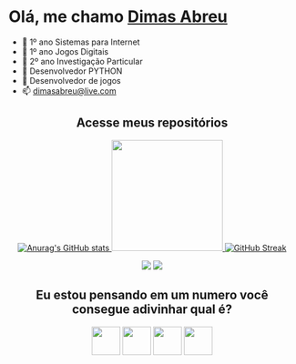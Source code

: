 # Olá, me chamo [Dimas Abreu](https://www.linkedin.com/in/dimasdeabreu/)

- 🔭  1º ano Sistemas para Internet
- 🔭  1º ano Jogos Digitais
- 🔭  2º ano Investigação Particular
- 🌱 Desenvolvedor PYTHON
- 🌱 Desenvolvedor de jogos
- 📫 dimasabreu@live.com

<div align='center'>
  <h2>
    <a
    target="_blank"
    style="text-decoration: none"
    href="https://github.com/dimasabreu?tab=stars"
    >Acesse meus repositórios</a>
  </h2>
</div>


<div align="center">
  <a href="https://github.com/dimasabreu">
  
  <div align = "center">
  
  ![Anurag's GitHub stats](https://github-readme-stats.vercel.app/api?username=dimasabreu&theme=vision-friendly-dark&show_icons=true)
  <img height="195em" src="https://github-readme-stats.vercel.app/api/top-langs/?username=dimasabreu&layout=compact&langs_count=168&theme=vision-friendly-dark"/>
  [![GitHub Streak](http://github-readme-streak-stats.herokuapp.com?user=dimasabreu&theme=highcontrast)](https://git.io/streak-stats)
  
</div>
</div>

<div align = "center">
  
  
  <a href = "mailto:dimasabreu@live.com"><img src="https://img.shields.io/badge/Microsoft_Outlook-0078D4?style=for-the-badge&logo=microsoft-outlook&logoColor=white" target="_blank"></a>
  <a href="https://www.linkedin.com/in/dimasdeabreu/" target="_blank"><img src="https://img.shields.io/badge/-LinkedIn-%230077B5?style=for-the-badge&logo=linkedin&logoColor=white" target="_blank"></a> 
</div>


<div align="center">

  ## Eu estou pensando em um numero você consegue adivinhar qual é?
  
   <a href="http://dimasabreu.pythonanywhere.com/?=1"><img src="https://github.com/dimasabreu/dimasabreu/blob/main/img/um.png" height="50"></a>
   <a href="http://dimasabreu.pythonanywhere.com/?=2"><img src="https://github.com/dimasabreu/dimasabreu/blob/main/img/2.png" height="50"></a>
   <a href="http://dimasabreu.pythonanywhere.com/?=3"><img src="https://github.com/dimasabreu/dimasabreu/blob/main/img/3.png" height="50"></a>
   <a href="http://dimasabreu.pythonanywhere.com/?=4"><img src="https://github.com/dimasabreu/dimasabreu/blob/main/img/4.png" height="50"></a>
   
 </div>
